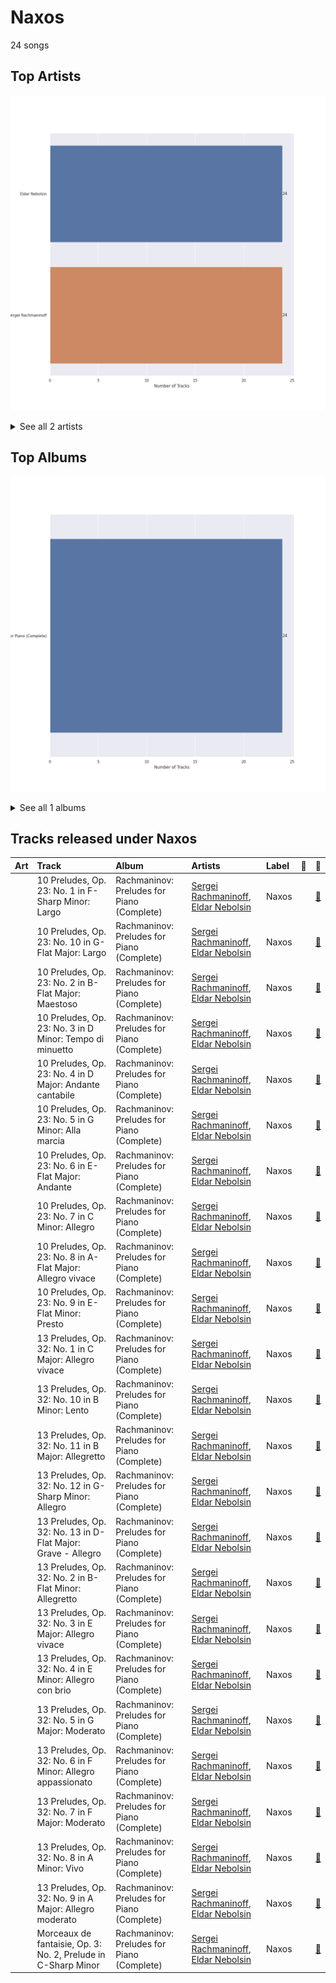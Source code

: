 # Naxos

24 songs

## Top Artists

![Bar chart of top 2 artists under Naxos](../images/labels/naxos/artists.png)


<details>
<summary>See all 2 artists</summary>

|   Number of Tracks | Art                                                                                              | Artist                                                   | 🔗                                                           |
|-------------------:|:-------------------------------------------------------------------------------------------------|:---------------------------------------------------------|:------------------------------------------------------------|
|                 24 | <img src="https://i.scdn.co/image/1b640748181bdba8cc37a0a6ee5148c27b374d4e" alt="" width="50" /> | [Eldar Nebolsin](../artists/eldar_nebolsin.md)           | [🔗](https://open.spotify.com/artist/45ts2AJTWlzJ9JrQlCGxpX) |
|                 24 | <img src="https://i.scdn.co/image/463e3c5c3e814761532f554913cf2af456bcba59" alt="" width="50" /> | [Sergei Rachmaninoff](../artists/sergei_rachmaninoff.md) | [🔗](https://open.spotify.com/artist/0Kekt6CKSo0m5mivKcoH51) |

</details>


## Top Albums

![Bar chart of top 1 albums in Naxos](../images/labels/naxos/albums.png)


<details>
<summary>See all 1 albums</summary>

|   Number of Tracks | Art                                                                                              | Album                                      | 🔗                                                          |
|-------------------:|:-------------------------------------------------------------------------------------------------|:-------------------------------------------|:-----------------------------------------------------------|
|                 24 | <img src="https://i.scdn.co/image/ab67616d0000b2732d2154810a4e4472b4cc199e" alt="" width="50" /> | Rachmaninov: Preludes for Piano (Complete) | [🔗](https://open.spotify.com/album/1vlnwUAidj7bEmRhsq4zTv) |

</details>


## Tracks released under Naxos

| Art                                                                                              | Track                                                         | Album                                      | Artists                                                                                                  | Label   | 💚   | 🔗                                                          |
|:-------------------------------------------------------------------------------------------------|:--------------------------------------------------------------|:-------------------------------------------|:---------------------------------------------------------------------------------------------------------|:--------|:----|:-----------------------------------------------------------|
| <img src="https://i.scdn.co/image/ab67616d0000b2732d2154810a4e4472b4cc199e" alt="" width="50" /> | 10 Preludes, Op. 23: No. 1 in F-Sharp Minor: Largo            | Rachmaninov: Preludes for Piano (Complete) | [Sergei Rachmaninoff](../artists/sergei_rachmaninoff.md), [Eldar Nebolsin](../artists/eldar_nebolsin.md) | Naxos   |     | [🔗](https://open.spotify.com/track/4JGHKe4tmlVDg4PoTWaoq7) |
| <img src="https://i.scdn.co/image/ab67616d0000b2732d2154810a4e4472b4cc199e" alt="" width="50" /> | 10 Preludes, Op. 23: No. 10 in G-Flat Major: Largo            | Rachmaninov: Preludes for Piano (Complete) | [Sergei Rachmaninoff](../artists/sergei_rachmaninoff.md), [Eldar Nebolsin](../artists/eldar_nebolsin.md) | Naxos   |     | [🔗](https://open.spotify.com/track/0vHlWIQiSsfhMrxwJodNeP) |
| <img src="https://i.scdn.co/image/ab67616d0000b2732d2154810a4e4472b4cc199e" alt="" width="50" /> | 10 Preludes, Op. 23: No. 2 in B-Flat Major: Maestoso          | Rachmaninov: Preludes for Piano (Complete) | [Sergei Rachmaninoff](../artists/sergei_rachmaninoff.md), [Eldar Nebolsin](../artists/eldar_nebolsin.md) | Naxos   |     | [🔗](https://open.spotify.com/track/4pgud5L6apTBZ6sqeqnt44) |
| <img src="https://i.scdn.co/image/ab67616d0000b2732d2154810a4e4472b4cc199e" alt="" width="50" /> | 10 Preludes, Op. 23: No. 3 in D Minor: Tempo di minuetto      | Rachmaninov: Preludes for Piano (Complete) | [Sergei Rachmaninoff](../artists/sergei_rachmaninoff.md), [Eldar Nebolsin](../artists/eldar_nebolsin.md) | Naxos   |     | [🔗](https://open.spotify.com/track/0LsNtrpdw7vz8ISVrQYMnM) |
| <img src="https://i.scdn.co/image/ab67616d0000b2732d2154810a4e4472b4cc199e" alt="" width="50" /> | 10 Preludes, Op. 23: No. 4 in D Major: Andante cantabile      | Rachmaninov: Preludes for Piano (Complete) | [Sergei Rachmaninoff](../artists/sergei_rachmaninoff.md), [Eldar Nebolsin](../artists/eldar_nebolsin.md) | Naxos   |     | [🔗](https://open.spotify.com/track/0NtUQYljbdO9M2oIvUarTB) |
| <img src="https://i.scdn.co/image/ab67616d0000b2732d2154810a4e4472b4cc199e" alt="" width="50" /> | 10 Preludes, Op. 23: No. 5 in G Minor: Alla marcia            | Rachmaninov: Preludes for Piano (Complete) | [Sergei Rachmaninoff](../artists/sergei_rachmaninoff.md), [Eldar Nebolsin](../artists/eldar_nebolsin.md) | Naxos   |     | [🔗](https://open.spotify.com/track/0dwRX7z5Yzr1K96QhAKOBh) |
| <img src="https://i.scdn.co/image/ab67616d0000b2732d2154810a4e4472b4cc199e" alt="" width="50" /> | 10 Preludes, Op. 23: No. 6 in E-Flat Major: Andante           | Rachmaninov: Preludes for Piano (Complete) | [Sergei Rachmaninoff](../artists/sergei_rachmaninoff.md), [Eldar Nebolsin](../artists/eldar_nebolsin.md) | Naxos   |     | [🔗](https://open.spotify.com/track/4VH21d5xLD6DtFKcawuoXw) |
| <img src="https://i.scdn.co/image/ab67616d0000b2732d2154810a4e4472b4cc199e" alt="" width="50" /> | 10 Preludes, Op. 23: No. 7 in C Minor: Allegro                | Rachmaninov: Preludes for Piano (Complete) | [Sergei Rachmaninoff](../artists/sergei_rachmaninoff.md), [Eldar Nebolsin](../artists/eldar_nebolsin.md) | Naxos   |     | [🔗](https://open.spotify.com/track/1BKKpyRblOv1OWjZ0CcAWo) |
| <img src="https://i.scdn.co/image/ab67616d0000b2732d2154810a4e4472b4cc199e" alt="" width="50" /> | 10 Preludes, Op. 23: No. 8 in A-Flat Major: Allegro vivace    | Rachmaninov: Preludes for Piano (Complete) | [Sergei Rachmaninoff](../artists/sergei_rachmaninoff.md), [Eldar Nebolsin](../artists/eldar_nebolsin.md) | Naxos   |     | [🔗](https://open.spotify.com/track/3nJNmPeYs4buaULmYJ26X6) |
| <img src="https://i.scdn.co/image/ab67616d0000b2732d2154810a4e4472b4cc199e" alt="" width="50" /> | 10 Preludes, Op. 23: No. 9 in E-Flat Minor: Presto            | Rachmaninov: Preludes for Piano (Complete) | [Sergei Rachmaninoff](../artists/sergei_rachmaninoff.md), [Eldar Nebolsin](../artists/eldar_nebolsin.md) | Naxos   |     | [🔗](https://open.spotify.com/track/5v2O3vGKHlmLVLqNKcOwCO) |
| <img src="https://i.scdn.co/image/ab67616d0000b2732d2154810a4e4472b4cc199e" alt="" width="50" /> | 13 Preludes, Op. 32: No. 1 in C Major: Allegro vivace         | Rachmaninov: Preludes for Piano (Complete) | [Sergei Rachmaninoff](../artists/sergei_rachmaninoff.md), [Eldar Nebolsin](../artists/eldar_nebolsin.md) | Naxos   |     | [🔗](https://open.spotify.com/track/3I7u1AhIGc9XHKQIjb1ZBG) |
| <img src="https://i.scdn.co/image/ab67616d0000b2732d2154810a4e4472b4cc199e" alt="" width="50" /> | 13 Preludes, Op. 32: No. 10 in B Minor: Lento                 | Rachmaninov: Preludes for Piano (Complete) | [Sergei Rachmaninoff](../artists/sergei_rachmaninoff.md), [Eldar Nebolsin](../artists/eldar_nebolsin.md) | Naxos   |     | [🔗](https://open.spotify.com/track/6dclMhwb2xkTzcGFXYdUeQ) |
| <img src="https://i.scdn.co/image/ab67616d0000b2732d2154810a4e4472b4cc199e" alt="" width="50" /> | 13 Preludes, Op. 32: No. 11 in B Major: Allegretto            | Rachmaninov: Preludes for Piano (Complete) | [Sergei Rachmaninoff](../artists/sergei_rachmaninoff.md), [Eldar Nebolsin](../artists/eldar_nebolsin.md) | Naxos   |     | [🔗](https://open.spotify.com/track/5RrWiz8zrTJCjHENxHTAJZ) |
| <img src="https://i.scdn.co/image/ab67616d0000b2732d2154810a4e4472b4cc199e" alt="" width="50" /> | 13 Preludes, Op. 32: No. 12 in G-Sharp Minor: Allegro         | Rachmaninov: Preludes for Piano (Complete) | [Sergei Rachmaninoff](../artists/sergei_rachmaninoff.md), [Eldar Nebolsin](../artists/eldar_nebolsin.md) | Naxos   |     | [🔗](https://open.spotify.com/track/7JsvE4iJtehI0KbUeljgj5) |
| <img src="https://i.scdn.co/image/ab67616d0000b2732d2154810a4e4472b4cc199e" alt="" width="50" /> | 13 Preludes, Op. 32: No. 13 in D-Flat Major: Grave - Allegro  | Rachmaninov: Preludes for Piano (Complete) | [Sergei Rachmaninoff](../artists/sergei_rachmaninoff.md), [Eldar Nebolsin](../artists/eldar_nebolsin.md) | Naxos   |     | [🔗](https://open.spotify.com/track/6LsBz8fLOpY96erLer7cRj) |
| <img src="https://i.scdn.co/image/ab67616d0000b2732d2154810a4e4472b4cc199e" alt="" width="50" /> | 13 Preludes, Op. 32: No. 2 in B-Flat Minor: Allegretto        | Rachmaninov: Preludes for Piano (Complete) | [Sergei Rachmaninoff](../artists/sergei_rachmaninoff.md), [Eldar Nebolsin](../artists/eldar_nebolsin.md) | Naxos   |     | [🔗](https://open.spotify.com/track/2jcKSE0ixtPCCfDPEln1FI) |
| <img src="https://i.scdn.co/image/ab67616d0000b2732d2154810a4e4472b4cc199e" alt="" width="50" /> | 13 Preludes, Op. 32: No. 3 in E Major: Allegro vivace         | Rachmaninov: Preludes for Piano (Complete) | [Sergei Rachmaninoff](../artists/sergei_rachmaninoff.md), [Eldar Nebolsin](../artists/eldar_nebolsin.md) | Naxos   |     | [🔗](https://open.spotify.com/track/2cRFzJYirvLmlJX2DXO940) |
| <img src="https://i.scdn.co/image/ab67616d0000b2732d2154810a4e4472b4cc199e" alt="" width="50" /> | 13 Preludes, Op. 32: No. 4 in E Minor: Allegro con brio       | Rachmaninov: Preludes for Piano (Complete) | [Sergei Rachmaninoff](../artists/sergei_rachmaninoff.md), [Eldar Nebolsin](../artists/eldar_nebolsin.md) | Naxos   |     | [🔗](https://open.spotify.com/track/5GjDNg9mTkPrqUfg6CI8Zc) |
| <img src="https://i.scdn.co/image/ab67616d0000b2732d2154810a4e4472b4cc199e" alt="" width="50" /> | 13 Preludes, Op. 32: No. 5 in G Major: Moderato               | Rachmaninov: Preludes for Piano (Complete) | [Sergei Rachmaninoff](../artists/sergei_rachmaninoff.md), [Eldar Nebolsin](../artists/eldar_nebolsin.md) | Naxos   |     | [🔗](https://open.spotify.com/track/3bKoITIhcQfjzAvhQn3NCU) |
| <img src="https://i.scdn.co/image/ab67616d0000b2732d2154810a4e4472b4cc199e" alt="" width="50" /> | 13 Preludes, Op. 32: No. 6 in F Minor: Allegro appassionato   | Rachmaninov: Preludes for Piano (Complete) | [Sergei Rachmaninoff](../artists/sergei_rachmaninoff.md), [Eldar Nebolsin](../artists/eldar_nebolsin.md) | Naxos   |     | [🔗](https://open.spotify.com/track/67SGGqw9rymqT1DvdT5ka6) |
| <img src="https://i.scdn.co/image/ab67616d0000b2732d2154810a4e4472b4cc199e" alt="" width="50" /> | 13 Preludes, Op. 32: No. 7 in F Major: Moderato               | Rachmaninov: Preludes for Piano (Complete) | [Sergei Rachmaninoff](../artists/sergei_rachmaninoff.md), [Eldar Nebolsin](../artists/eldar_nebolsin.md) | Naxos   |     | [🔗](https://open.spotify.com/track/4g9sNU83qPH85xNoFAZqED) |
| <img src="https://i.scdn.co/image/ab67616d0000b2732d2154810a4e4472b4cc199e" alt="" width="50" /> | 13 Preludes, Op. 32: No. 8 in A Minor: Vivo                   | Rachmaninov: Preludes for Piano (Complete) | [Sergei Rachmaninoff](../artists/sergei_rachmaninoff.md), [Eldar Nebolsin](../artists/eldar_nebolsin.md) | Naxos   |     | [🔗](https://open.spotify.com/track/5BuaEWlAqAY71w10Q4Yd6B) |
| <img src="https://i.scdn.co/image/ab67616d0000b2732d2154810a4e4472b4cc199e" alt="" width="50" /> | 13 Preludes, Op. 32: No. 9 in A Major: Allegro moderato       | Rachmaninov: Preludes for Piano (Complete) | [Sergei Rachmaninoff](../artists/sergei_rachmaninoff.md), [Eldar Nebolsin](../artists/eldar_nebolsin.md) | Naxos   |     | [🔗](https://open.spotify.com/track/07EzJ4VrpLaQtTzKyOAH3w) |
| <img src="https://i.scdn.co/image/ab67616d0000b2732d2154810a4e4472b4cc199e" alt="" width="50" /> | Morceaux de fantaisie, Op. 3: No. 2, Prelude in C-Sharp Minor | Rachmaninov: Preludes for Piano (Complete) | [Sergei Rachmaninoff](../artists/sergei_rachmaninoff.md), [Eldar Nebolsin](../artists/eldar_nebolsin.md) | Naxos   |     | [🔗](https://open.spotify.com/track/3jyko3okSMjZbIGdElSQN5) |
